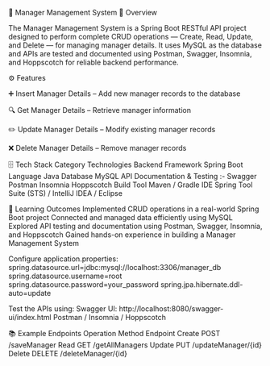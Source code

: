 🌟 Manager Management System
🧩 Overview

The Manager Management System is a Spring Boot RESTful API project designed to perform complete CRUD operations — Create, Read, Update, and Delete — for managing manager details.
It uses MySQL as the database and APIs are tested and documented using Postman, Swagger, Insomnia, and Hoppscotch for reliable backend performance.

⚙️ Features

➕ Insert Manager Details – Add new manager records to the database

🔍 Get Manager Details – Retrieve manager information

✏️ Update Manager Details – Modify existing manager records

❌ Delete Manager Details – Remove manager records

🗄️ Tech Stack
Category	Technologies
Backend Framework	Spring Boot
Language	Java
Database	MySQL
API Documentation & Testing :-
Swagger
Postman 
Insomnia
Hoppscotch
Build Tool	Maven / Gradle
IDE	Spring Tool Suite (STS) / IntelliJ IDEA / Eclipse

🧠 Learning Outcomes
Implemented CRUD operations in a real-world Spring Boot project
Connected and managed data efficiently using MySQL
Explored API testing and documentation using Postman, Swagger, Insomnia, and Hoppscotch
Gained hands-on experience in building a Manager Management System

Configure application.properties:
spring.datasource.url=jdbc:mysql://localhost:3306/manager_db
spring.datasource.username=root
spring.datasource.password=your_password
spring.jpa.hibernate.ddl-auto=update

Test the APIs using:
Swagger UI: http://localhost:8080/swagger-ui/index.html
Postman / Insomnia / Hoppscotch

📚 Example Endpoints
Operation	Method	Endpoint
Create	POST	/saveManager
Read	GET	/getAllManagers
Update	PUT	/updateManager/{id}
Delete	DELETE	/deleteManager/{id}
